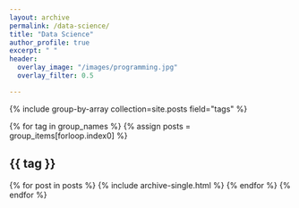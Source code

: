 ```yaml
---
layout: archive
permalink: /data-science/
title: "Data Science"
author_profile: true
excerpt: " "
header: 
  overlay_image: "/images/programming.jpg"
  overlay_filter: 0.5

---
```



{% include group-by-array collection=site.posts field="tags" %}

{% for tag in group_names %}
  {% assign posts = group_items[forloop.index0] %}
  <h2 id="{{ tag | slugify }}" class="archive__subtitle">{{ tag }}</h2>
  {% for post in posts %}
    {% include archive-single.html %}
  {% endfor %}
{% endfor %}